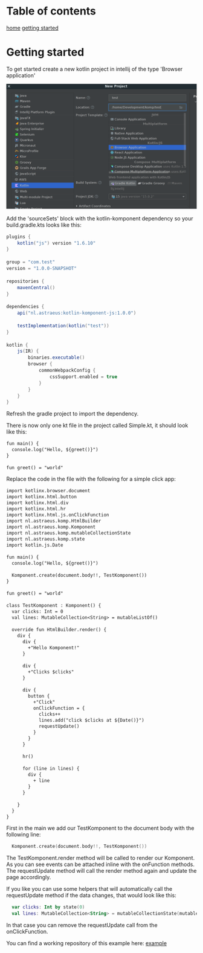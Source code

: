 # Table of contents

[home](home.md)
[getting started](getting-started.md)

# Getting started

To get started create a new kotlin project in intellij of the type 'Browser application'

![Create 'Browser Application' project](/docs/img/create-project.png "Create 'Browser Application' project")

Add the 'sourceSets' block with the kotlin-komponent dependency so your build.gradle.kts looks like this:

```gradle
plugins {
    kotlin("js") version "1.6.10"
}

group = "com.test"
version = "1.0.0-SNAPSHOT"

repositories {
    mavenCentral()
}

dependencies {
    api("nl.astraeus:kotlin-komponent-js:1.0.0")

    testImplementation(kotlin("test"))
}

kotlin {
    js(IR) {
        binaries.executable()
        browser {
            commonWebpackConfig {
                cssSupport.enabled = true
            }
        }
    }
}
```

Refresh the gradle project to import the dependency.

There is now only one kt file in the project called Simple.kt, it should look like this:

```kotin
fun main() {
  console.log("Hello, ${greet()}")
}

fun greet() = "world"
```

Replace the code in the file with the following for a simple click app:

```koltin
import kotlinx.browser.document
import kotlinx.html.button
import kotlinx.html.div
import kotlinx.html.hr
import kotlinx.html.js.onClickFunction
import nl.astraeus.komp.HtmlBuilder
import nl.astraeus.komp.Komponent
import nl.astraeus.komp.mutableCollectionState
import nl.astraeus.komp.state
import kotlin.js.Date

fun main() {
  console.log("Hello, ${greet()}")

  Komponent.create(document.body!!, TestKomponent())
}

fun greet() = "world"

class TestKomponent : Komponent() {
  var clicks: Int = 0
  val lines: MutableCollection<String> = mutableListOf()

  override fun HtmlBuilder.render() {
    div {
      div {
        +"Hello Komponent!"
      }

      div {
        +"Clicks $clicks"
      }

      div {
        button {
          +"Click"
          onClickFunction = {
            clicks++
            lines.add("click $clicks at ${Date()}")
            requestUpdate()
          }
        }
      }

      hr()

      for (line in lines) {
        div {
          + line
        }
      }

    }
  }
}
```

First in the main we add our TestKomponent to the document body with the following line:

```kotlin
  Komponent.create(document.body!!, TestKomponent())
```

The TestKomponent.render method will be called to render our Komponent. 
As you can see events can be attached inline with the on<event>Function methods.
The requestUpdate method will call the render method again and update the page accordingly.

If you like you can use some helpers that will automatically call the requestUpdate method if
the data changes, that would look like this:

```kotlin
  var clicks: Int by state(0)
  val lines: MutableCollection<String> = mutableCollectionState(mutableListOf())
```

In that case you can remove the requestUpdate call from the onClickFunction.

You can find a working repository of this example here: [example]()
